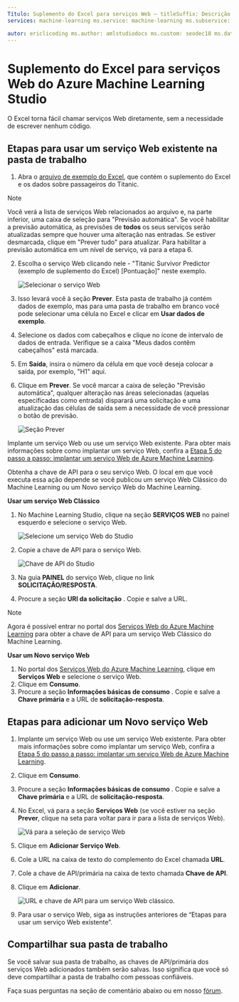 ```yaml
---
Título: Suplemento do Excel para serviços Web – titleSuffix: Descrição do Azure Machine Learning Studio: Como usar os serviços Web do Azure Machine Learning diretamente no Excel sem escrever nenhum código.
services: machine-learning ms.service: machine-learning ms.subservice: studio ms.topic: article

autor: ericlicoding ms.author: amlstudiodocs ms.custom: seodec18 ms.date: 01/02/2018
---
```

# <a name="excel-add-in-for-azure-machine-learning-studio-web-services"></a>Suplemento do Excel para serviços Web do Azure Machine Learning Studio
O Excel torna fácil chamar serviços Web diretamente, sem a necessidade de escrever nenhum código.

## <a name="steps-to-use-an-existing-web-service-in-the-workbook"></a>Etapas para usar um serviço Web existente na pasta de trabalho

1. Abra o [arquivo de exemplo do Excel](https://aka.ms/amlexcel-sample-2), que contém o suplemento do Excel e os dados sobre passageiros do Titanic. 
 
> [!NOTE]
> Você verá a lista de serviços Web relacionados ao arquivo e, na parte inferior, uma caixa de seleção para "Previsão automática". Se você habilitar a previsão automática, as previsões de **todos** os seus serviços serão atualizadas sempre que houver uma alteração nas entradas. Se estiver desmarcada, clique em "Prever tudo" para atualizar. Para habilitar a previsão automática em um nível de serviço, vá para a etapa 6.

2. Escolha o serviço Web clicando nele - "Titanic Survivor Predictor (exemplo de suplemento do Excel) [Pontuação]" neste exemplo.
   
    ![Selecionar o serviço Web][01]
3. Isso levará você à seção **Prever**.  Esta pasta de trabalho já contém dados de exemplo, mas para uma pasta de trabalho em branco você pode selecionar uma célula no Excel e clicar em **Usar dados de exemplo**.
4. Selecione os dados com cabeçalhos e clique no ícone de intervalo de dados de entrada.  Verifique se a caixa "Meus dados contêm cabeçalhos" está marcada.
5. Em **Saída**, insira o número da célula em que você deseja colocar a saída, por exemplo, "H1" aqui.
6. Clique em **Prever**. Se você marcar a caixa de seleção "Previsão automática", qualquer alteração nas áreas selecionadas (aquelas especificadas como entrada) disparará uma solicitação e uma atualização das células de saída sem a necessidade de você pressionar o botão de previsão.
   
    ![Seção Prever][02]

Implante um serviço Web ou use um serviço Web existente. Para obter mais informações sobre como implantar um serviço Web, confira a [Etapa 5 do passo a passo: implantar um serviço Web de Azure Machine Learning](walkthrough-5-publish-web-service.md).

Obtenha a chave de API para o seu serviço Web. O local em que você executa essa ação depende se você publicou um serviço Web Clássico do Machine Learning ou um Novo serviço Web do Machine Learning.

**Usar um serviço Web Clássico** 

1. No Machine Learning Studio, clique na seção **SERVIÇOS WEB** no painel esquerdo e selecione o serviço Web.
   
    ![Selecione um serviço Web do Studio][04]
2. Copie a chave de API para o serviço Web.
   
    ![Chave de API do Studio][05]
3. Na guia **PAINEL** do serviço Web, clique no link **SOLICITAÇÃO/RESPOSTA**.
4. Procure a seção **URI da solicitação** .  Copie e salve a URL.

> [!NOTE]
> Agora é possível entrar no portal dos [Serviços Web do Azure Machine Learning](https://services.azureml.net) para obter a chave de API para um serviço Web Clássico do Machine Learning.
> 
> 

**Usar um Novo serviço Web**

1. No portal dos [Serviços Web do Azure Machine Learning](https://services.azureml.net), clique em **Serviços Web** e selecione o serviço Web. 
2. Clique em **Consumo**.
3. Procure a seção **Informações básicas de consumo** . Copie e salve a **Chave primária** e a URL de **solicitação-resposta**.

## <a name="steps-to-add-a-new-web-service"></a>Etapas para adicionar um Novo serviço Web

1. Implante um serviço Web ou use um serviço Web existente. Para obter mais informações sobre como implantar um serviço Web, confira a [Etapa 5 do passo a passo: implantar um serviço Web de Azure Machine Learning](walkthrough-5-publish-web-service.md).
2. Clique em **Consumo**.
3. Procure a seção **Informações básicas de consumo** . Copie e salve a **Chave primária** e a URL de **solicitação-resposta**.
4. No Excel, vá para a seção **Serviços Web** (se você estiver na seção **Prever**, clique na seta para voltar para ir para a lista de serviços Web).
   
    ![Vá para a seleção de serviço Web][03]
5. Clique em **Adicionar Serviço Web**.
6. Cole a URL na caixa de texto do complemento do Excel chamada **URL**.
7. Cole a chave de API/primária na caixa de texto chamada **Chave de API**.
8. Clique em **Adicionar**.
   
    ![URL e chave de API para um serviço Web clássico.][06]
9. Para usar o serviço Web, siga as instruções anteriores de “Etapas para usar um serviço Web existente”.

## <a name="sharing-your-workbook"></a>Compartilhar sua pasta de trabalho
Se você salvar sua pasta de trabalho, as chaves de API/primária dos serviços Web adicionados também serão salvas. Isso significa que você só deve compartilhar a pasta de trabalho com pessoas confiáveis.

Faça suas perguntas na seção de comentário abaixo ou em nosso [fórum](https://go.microsoft.com/fwlink/?LinkID=403669&clcid=0x409).

[01]: ./media/excel-add-in-for-web-services/image1.png
[02]: ./media/excel-add-in-for-web-services/image2.png
[03]: ./media/excel-add-in-for-web-services/image3.png
[04]: ./media/excel-add-in-for-web-services/image4.png
[05]: ./media/excel-add-in-for-web-services/image5.png
[06]: ./media/excel-add-in-for-web-services/image6.png

